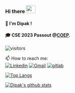 
### Hi there <img src="https://user-images.githubusercontent.com/69508845/148013043-e04eb0ce-8326-436e-b22c-db521fda4803.gif" width="30px" height="25px">

#### 🧑‍ I'm Dipak ! 
#### 🎓 CSE 2023 Passout @[COEP](https://www.coep.org.in).
<!-- ![Visitor Count](https://profile-counter.glitch.me/{DipakAmbhure}/count.svg) -->
![visitors](https://visitor-badge.laobi.icu/badge?page_id=DipakAmbhure.DipakAmbhure)



📫 How to reach me: <br>
[![Linkedin](https://img.shields.io/badge/-LinkedIn-blue?style=flat&logo=Linkedin&logoColor=white)](https://www.linkedin.com/in/dipakambhure2001/)
[![Gmail](https://img.shields.io/badge/-Gmail-c14438?style=flat&logo=Gmail&logoColor=white)](mailto:dipakambhure2001@gmail.com)
[![gitlab](https://img.shields.io/badge/GitLab-330F63?style=flat&logo=gitlab&logoColor=white)](https://gitlab.com/DipakAmbhure)

[![Top Langs](https://github-readme-stats.vercel.app/api/top-langs/?username=dipakambhure)](https://github.com/anuraghazra/github-readme-stats)

[![Dipak's github stats](https://github-readme-stats.vercel.app/api?username=dipakambhure&count_private=true&show_icons=true&theme=radical&hide_rank=false)](https://github.com/anuraghazra/github-readme-stats)

